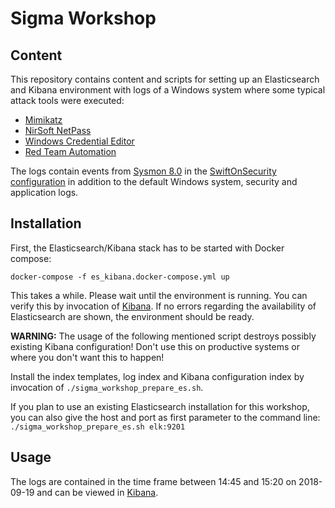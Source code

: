 # Sigma Workshop

## Content

This repository contains content and scripts for setting up an Elasticsearch and Kibana environment with logs
of a Windows system where some typical attack tools were executed:

* [Mimikatz](https://github.com/gentilkiwi/mimikatz)
* [NirSoft NetPass](https://www.nirsoft.net/utils/network_password_recovery.html)
* [Windows Credential Editor](https://www.ampliasecurity.com/research/windows-credentials-editor/)
* [Red Team Automation](https://github.com/endgameinc/RTA)

The logs contain events from [Sysmon 8.0](https://docs.microsoft.com/en-us/sysinternals/downloads/sysmon) in
the [SwiftOnSecurity configuration](https://github.com/SwiftOnSecurity/sysmon-config) in addition to the
default Windows system, security and application logs.

## Installation

First, the Elasticsearch/Kibana stack has to be started with Docker compose:

```
docker-compose -f es_kibana.docker-compose.yml up
```

This takes a while. Please wait until the environment is running. You can verify this by invocation of 
[Kibana](http://localhost:5601). If no errors regarding the availability of Elasticsearch are shown, the
environment should be ready.

**WARNING:** The usage of the following mentioned script destroys possibly existing Kibana configuration!
Don't use this on productive systems or where you don't want this to happen!

Install the index templates, log index and Kibana configuration index by invocation of
`./sigma_workshop_prepare_es.sh`.

If you plan to use an existing Elasticsearch installation for this workshop, you can also give the host and
port as first parameter to the command line: `./sigma_workshop_prepare_es.sh elk:9201`

## Usage

The logs are contained in the time frame between 14:45 and 15:20 on 2018-09-19 and can be viewed in
[Kibana](http://localhost:5601/app/kibana#/discover?_g=(refreshInterval:(pause:!t,value:0),time:(from:'2018-09-19T12:39:20.110Z',mode:absolute,to:'2018-09-19T13:24:08.109Z'))).
